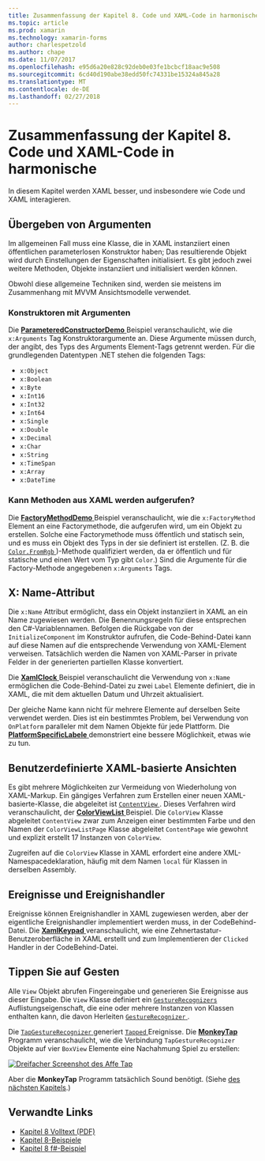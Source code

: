 ```yaml
---
title: Zusammenfassung der Kapitel 8. Code und XAML-Code in harmonische
ms.topic: article
ms.prod: xamarin
ms.technology: xamarin-forms
author: charlespetzold
ms.author: chape
ms.date: 11/07/2017
ms.openlocfilehash: e95d6a20e828c92deb0e03fe1bcbcf18aac9e508
ms.sourcegitcommit: 6cd40d190abe38edd50fc74331be15324a845a28
ms.translationtype: MT
ms.contentlocale: de-DE
ms.lasthandoff: 02/27/2018
---
```

# <a name="summary-of-chapter-8-code-and-xaml-in-harmony"></a>Zusammenfassung der Kapitel 8. Code und XAML-Code in harmonische

In diesem Kapitel werden XAML besser, und insbesondere wie Code und XAML interagieren.

## <a name="passing-arguments"></a>Übergeben von Argumenten

Im allgemeinen Fall muss eine Klasse, die in XAML instanziiert einen öffentlichen parameterlosen Konstruktor haben; Das resultierende Objekt wird durch Einstellungen der Eigenschaften initialisiert. Es gibt jedoch zwei weitere Methoden, Objekte instanziiert und initialisiert werden können.

Obwohl diese allgemeine Techniken sind, werden sie meistens im Zusammenhang mit MVVM Ansichtsmodelle verwendet.

### <a name="constructors-with-arguments"></a>Konstruktoren mit Argumenten

Die [ **ParameteredConstructorDemo** ](https://github.com/xamarin/xamarin-forms-book-samples/tree/master/Chapter08/ParameteredConstructorDemo) Beispiel veranschaulicht, wie die `x:Arguments` Tag Konstruktorargumente an. Diese Argumente müssen durch, der angibt, des Typs des Arguments Element-Tags getrennt werden. Für die grundlegenden Datentypen .NET stehen die folgenden Tags:

- `x:Object`
- `x:Boolean`
- `x:Byte`
- `x:Int16`
- `x:Int32`
- `x:Int64`
- `x:Single`
- `x:Double`
- `x:Decimal`
- `x:Char`
- `x:String`
- `x:TimeSpan`
- `x:Array`
- `x:DateTime`

### <a name="can-i-call-methods-from-xaml"></a>Kann Methoden aus XAML werden aufgerufen?

Die [ **FactoryMethodDemo** ](https://github.com/xamarin/xamarin-forms-book-samples/tree/master/Chapter08/FactoryMethodDemo) Beispiel veranschaulicht, wie die `x:FactoryMethod` Element an eine Factorymethode, die aufgerufen wird, um ein Objekt zu erstellen. Solche eine Factorymethode muss öffentlich und statisch sein, und es muss ein Objekt des Typs in der sie definiert ist erstellen. (Z. B. die [ `Color.FromRgb` ](https://developer.xamarin.com/api/member/Xamarin.Forms.Color.FromRgb/p/System.Double/System.Double/System.Double/))-Methode qualifiziert werden, da er öffentlich und für statische und einen Wert vom Typ gibt `Color`.) Sind die Argumente für die Factory-Methode angegebenen `x:Arguments` Tags.

## <a name="the-xname-attribute"></a>X: Name-Attribut

Die `x:Name` Attribut ermöglicht, dass ein Objekt instanziiert in XAML an ein Name zugewiesen werden. Die Benennungsregeln für diese entsprechen den C#-Variablennamen. Befolgen die Rückgabe von der `InitializeComponent` im Konstruktor aufrufen, die Code-Behind-Datei kann auf diese Namen auf die entsprechende Verwendung von XAML-Element verweisen. Tatsächlich werden die Namen von XAML-Parser in private Felder in der generierten partiellen Klasse konvertiert.

Die [ **XamlClock** ](https://github.com/xamarin/xamarin-forms-book-samples/tree/master/Chapter08/XamlClock) Beispiel veranschaulicht die Verwendung von `x:Name` ermöglichen die Code-Behind-Datei zu zwei `Label` Elemente definiert, die in XAML, die mit dem aktuellen Datum und Uhrzeit aktualisiert.

Der gleiche Name kann nicht für mehrere Elemente auf derselben Seite verwendet werden. Dies ist ein bestimmtes Problem, bei Verwendung von `OnPlatform` paralleler mit dem Namen Objekte für jede Plattform. Die [ **PlatformSpecificLabele** ](https://github.com/xamarin/xamarin-forms-book-samples/tree/master/Chapter08/PlatformSpecificLabels) demonstriert eine bessere Möglichkeit, etwas wie zu tun.

## <a name="custom-xaml-based-views"></a>Benutzerdefinierte XAML-basierte Ansichten

Es gibt mehrere Möglichkeiten zur Vermeidung von Wiederholung von XAML-Markup. Ein gängiges Verfahren zum Erstellen einer neuen XAML-basierte-Klasse, die abgeleitet ist [ `ContentView` ](https://developer.xamarin.com/api/type/Xamarin.Forms.ContentView/). Dieses Verfahren wird veranschaulicht, der [ **ColorViewList** ](https://github.com/xamarin/xamarin-forms-book-samples/tree/master/Chapter08/ColorViewList) Beispiel. Die `ColorView` Klasse abgeleitet `ContentView` zwar zum Anzeigen einer bestimmten Farbe und den Namen der `ColorViewListPage` Klasse abgeleitet `ContentPage` wie gewohnt und explizit erstellt 17 Instanzen von `ColorView`.

Zugreifen auf die `ColorView` Klasse in XAML erfordert eine andere XML-Namespacedeklaration, häufig mit dem Namen `local` für Klassen in derselben Assembly.

## <a name="events-and-handlers"></a>Ereignisse und Ereignishandler

Ereignisse können Ereignishandler in XAML zugewiesen werden, aber der eigentliche Ereignishandler implementiert werden muss, in der CodeBehind-Datei. Die [ **XamlKeypad** ](https://github.com/xamarin/xamarin-forms-book-samples/tree/master/Chapter08/XamlKeypad) veranschaulicht, wie eine Zehnertastatur-Benutzeroberfläche in XAML erstellt und zum Implementieren der `Clicked` Handler in der CodeBehind-Datei.

## <a name="tap-gestures"></a>Tippen Sie auf Gesten

Alle `View` Objekt abrufen Fingereingabe und generieren Sie Ereignisse aus dieser Eingabe. Die `View` Klasse definiert ein [ `GestureRecognizers` ](https://developer.xamarin.com/api/property/Xamarin.Forms.View.GestureRecognizers/) Auflistungseigenschaft, die eine oder mehrere Instanzen von Klassen enthalten kann, die davon Herleiten [ `GestureRecognizer` ](https://developer.xamarin.com/api/type/Xamarin.Forms.GestureRecognizer/).

Die [ `TapGestureRecognizer` ](https://developer.xamarin.com/api/type/Xamarin.Forms.TapGestureRecognizer/) generiert [ `Tapped` ](https://developer.xamarin.com/api/event/Xamarin.Forms.TapGestureRecognizer.Tapped/) Ereignisse. Die [ **MonkeyTap** ](https://github.com/xamarin/xamarin-forms-book-samples/tree/master/Chapter08/MonkeyTap) Programm veranschaulicht, wie die Verbindung `TapGestureRecognizer` Objekte auf vier `BoxView` Elemente eine Nachahmung Spiel zu erstellen:

[![Dreifacher Screenshot des Affe Tap](images/ch08fg07-small.png "Imitation Spiel")](images/ch08fg07-large.png "Imitation Spiel")

Aber die **MonkeyTap** Programm tatsächlich Sound benötigt. (Siehe [des nächsten Kapitels](chapter09.md).)



## <a name="related-links"></a>Verwandte Links

- [Kapitel 8 Volltext (PDF)](https://download.xamarin.com/developer/xamarin-forms-book/XamarinFormsBook-Ch08-Apr2016.pdf)
- [Kapitel 8-Beispiele](https://github.com/xamarin/xamarin-forms-book-samples/tree/master/Chapter08)
- [Kapitel 8 f#-Beispiel](https://github.com/xamarin/xamarin-forms-book-samples/tree/master/Chapter08/FS/XamlKeypad)
